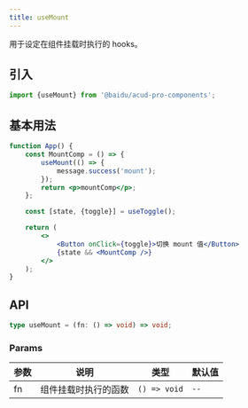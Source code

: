 ```yaml
---
title: useMount
---
```


用于设定在组件挂载时执行的 hooks。

## 引入

```js
import {useMount} from '@baidu/acud-pro-components';
```

## 基本用法

```jsx live fff
function App() {
    const MountComp = () => {
        useMount(() => {
            message.success('mount');
        });
        return <p>mountComp</p>;
    };

    const [state, {toggle}] = useToggle();

    return (
        <>
            <Button onClick={toggle}>切换 mount 值</Button>
            {state && <MountComp />}
        </>
    );
}
```

## API

```typescript static
type useMount = (fn: () => void) => void;
```

### Params

| 参数 | 说明                 | 类型         | 默认值 |
| ---- | -------------------- | ------------ | ------ |
| fn   | 组件挂载时执行的函数 | `() => void` | `--`   |
